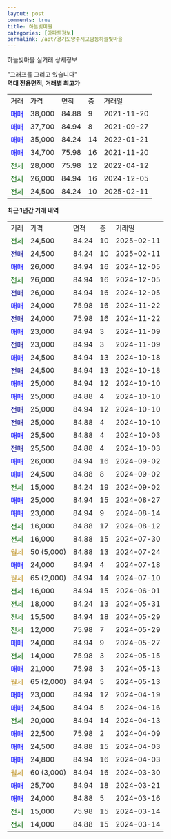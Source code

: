 ```yaml
---
layout: post
comments: true
title: 하늘빛마을
categories: [아파트정보]
permalink: /apt/경기도양주시고암동하늘빛마을
---
```


하늘빛마을 실거래 상세정보

<script type="text/javascript">
  google.charts.load('current', {'packages':['line', 'corechart']});
  google.charts.setOnLoadCallback(drawChart);

  function drawChart() {
    var data = new google.visualization.DataTable();
    data.addColumn('date', '거래일');
    data.addColumn('number', "매매");
    data.addColumn('number', "전세");
    data.addColumn('number', "전매");

    data.addRows([[new Date(Date.parse("2025-02-11")), null, 24500, null], [new Date(Date.parse("2025-02-11")), null, null, 24500], [new Date(Date.parse("2024-12-05")), 26000, null, null], [new Date(Date.parse("2024-12-05")), null, 26000, null], [new Date(Date.parse("2024-12-05")), null, null, 26000], [new Date(Date.parse("2024-11-22")), 24000, null, null], [new Date(Date.parse("2024-11-22")), null, null, 24000], [new Date(Date.parse("2024-11-09")), 23000, null, null], [new Date(Date.parse("2024-11-09")), null, null, 23000], [new Date(Date.parse("2024-10-18")), 24500, null, null], [new Date(Date.parse("2024-10-18")), null, null, 24500], [new Date(Date.parse("2024-10-10")), 25000, null, null], [new Date(Date.parse("2024-10-10")), 25000, null, null], [new Date(Date.parse("2024-10-10")), null, null, 25000], [new Date(Date.parse("2024-10-10")), null, null, 25000], [new Date(Date.parse("2024-10-03")), 25500, null, null], [new Date(Date.parse("2024-10-03")), null, null, 25500], [new Date(Date.parse("2024-09-02")), 26000, null, null], [new Date(Date.parse("2024-09-02")), 24500, null, null], [new Date(Date.parse("2024-09-02")), null, 15000, null], [new Date(Date.parse("2024-08-27")), 25000, null, null], [new Date(Date.parse("2024-08-14")), 23000, null, null], [new Date(Date.parse("2024-08-12")), null, 16000, null], [new Date(Date.parse("2024-07-30")), null, 16000, null], [new Date(Date.parse("2024-07-24")), null, null, null], [new Date(Date.parse("2024-07-18")), 24000, null, null], [new Date(Date.parse("2024-07-10")), null, null, null], [new Date(Date.parse("2024-06-01")), null, 16000, null], [new Date(Date.parse("2024-05-31")), null, 18000, null], [new Date(Date.parse("2024-05-29")), null, 15500, null], [new Date(Date.parse("2024-05-29")), null, 12000, null], [new Date(Date.parse("2024-05-27")), 24000, null, null], [new Date(Date.parse("2024-05-15")), null, 14000, null], [new Date(Date.parse("2024-05-13")), 21000, null, null], [new Date(Date.parse("2024-05-13")), null, null, null], [new Date(Date.parse("2024-04-19")), 23000, null, null], [new Date(Date.parse("2024-04-16")), 24500, null, null], [new Date(Date.parse("2024-04-13")), null, 20000, null], [new Date(Date.parse("2024-04-09")), 22500, null, null], [new Date(Date.parse("2024-04-03")), 24500, null, null], [new Date(Date.parse("2024-04-03")), 24800, null, null], [new Date(Date.parse("2024-03-30")), null, null, null], [new Date(Date.parse("2024-03-21")), 25700, null, null], [new Date(Date.parse("2024-03-16")), 24000, null, null], [new Date(Date.parse("2024-03-14")), null, 15000, null], [new Date(Date.parse("2024-03-14")), null, 14000, null]]);

    var options = {
      hAxis: {
        format: 'yyyy/MM/dd'
      },    
      lineWidth: 0,
      pointsVisible: true,    
      title: '최근 1년간 유형별 실거래가 분포',
      legend: { position: 'bottom' }
    };

    var formatter = new google.visualization.NumberFormat({pattern:'###,###'} );
    formatter.format(data, 1);
    formatter.format(data, 2);
    
    setTimeout(function() {
        var chart = new google.visualization.LineChart(document.getElementById('columnchart_material'));
        chart.draw(data, (options));
        document.getElementById('loading').style.display = 'none';
    }, 200);
  }
</script>


<div id="loading" style="z-index:20; display: block; margin-left: 0px">"그래프를 그리고 있습니다"</div>
<div id="columnchart_material" style="width: 95%; margin-left: 0px; display: block"></div>
<!-- contents start -->
<b>역대 전용면적, 거래별 최고가</b>
<table class="sortable">
    <tr>
      <td>거래</td>
      <td>가격</td>
      <td>면적</td>
      <td>층</td>
      <td>거래일</td>
    </tr>
        <tr>
          <td><a style="color: blue">매매</a></td>
          <td>38,000</td>
          <td>84.88</td>
          <td>9</td>
          <td>2021-11-20</td>
        </tr>            <tr>
          <td><a style="color: blue">매매</a></td>
          <td>37,700</td>
          <td>84.94</td>
          <td>8</td>
          <td>2021-09-27</td>
        </tr>            <tr>
          <td><a style="color: blue">매매</a></td>
          <td>35,000</td>
          <td>84.24</td>
          <td>14</td>
          <td>2022-01-21</td>
        </tr>            <tr>
          <td><a style="color: blue">매매</a></td>
          <td>34,700</td>
          <td>75.98</td>
          <td>16</td>
          <td>2021-11-20</td>
        </tr>        
        <tr>
              <td><a style="color: darkgreen">전세</a></td>
              <td>28,000</td>
              <td>75.98</td>
              <td>12</td>
              <td>2022-04-12</td>
            </tr>            <tr>
              <td><a style="color: darkgreen">전세</a></td>
              <td>26,000</td>
              <td>84.94</td>
              <td>16</td>
              <td>2024-12-05</td>
            </tr>            <tr>
              <td><a style="color: darkgreen">전세</a></td>
              <td>24,500</td>
              <td>84.24</td>
              <td>10</td>
              <td>2025-02-11</td>
            </tr>        
    
</table>

<b>최근 1년간 거래 내역</b>

<table class="sortable">
    <tr>
      <td>거래</td>
      <td>가격</td>
      <td>면적</td>
      <td>층</td>
      <td>거래일</td>
    </tr>
    <tr>
      <td><a style="color: darkgreen">전세</a></td>
      <td>24,500</td>
      <td>84.24</td>
      <td>10</td>
      <td>2025-02-11</td>
    </tr>          <tr>
      <td><a style="color: darkblue">전매</a></td>
      <td>24,500</td>
      <td>84.24</td>
      <td>10</td>
      <td>2025-02-11</td>
    </tr>          <tr>
      <td><a style="color: blue">매매</a></td>
      <td>26,000</td>
      <td>84.94</td>
      <td>16</td>
      <td>2024-12-05</td>
    </tr>          <tr>
      <td><a style="color: darkgreen">전세</a></td>
      <td>26,000</td>
      <td>84.94</td>
      <td>16</td>
      <td>2024-12-05</td>
    </tr>          <tr>
      <td><a style="color: darkblue">전매</a></td>
      <td>26,000</td>
      <td>84.94</td>
      <td>16</td>
      <td>2024-12-05</td>
    </tr>          <tr>
      <td><a style="color: blue">매매</a></td>
      <td>24,000</td>
      <td>75.98</td>
      <td>16</td>
      <td>2024-11-22</td>
    </tr>          <tr>
      <td><a style="color: darkblue">전매</a></td>
      <td>24,000</td>
      <td>75.98</td>
      <td>16</td>
      <td>2024-11-22</td>
    </tr>          <tr>
      <td><a style="color: blue">매매</a></td>
      <td>23,000</td>
      <td>84.94</td>
      <td>3</td>
      <td>2024-11-09</td>
    </tr>          <tr>
      <td><a style="color: darkblue">전매</a></td>
      <td>23,000</td>
      <td>84.94</td>
      <td>3</td>
      <td>2024-11-09</td>
    </tr>          <tr>
      <td><a style="color: blue">매매</a></td>
      <td>24,500</td>
      <td>84.94</td>
      <td>13</td>
      <td>2024-10-18</td>
    </tr>          <tr>
      <td><a style="color: darkblue">전매</a></td>
      <td>24,500</td>
      <td>84.94</td>
      <td>13</td>
      <td>2024-10-18</td>
    </tr>          <tr>
      <td><a style="color: blue">매매</a></td>
      <td>25,000</td>
      <td>84.94</td>
      <td>12</td>
      <td>2024-10-10</td>
    </tr>          <tr>
      <td><a style="color: blue">매매</a></td>
      <td>25,000</td>
      <td>84.88</td>
      <td>4</td>
      <td>2024-10-10</td>
    </tr>          <tr>
      <td><a style="color: darkblue">전매</a></td>
      <td>25,000</td>
      <td>84.94</td>
      <td>12</td>
      <td>2024-10-10</td>
    </tr>          <tr>
      <td><a style="color: darkblue">전매</a></td>
      <td>25,000</td>
      <td>84.88</td>
      <td>4</td>
      <td>2024-10-10</td>
    </tr>          <tr>
      <td><a style="color: blue">매매</a></td>
      <td>25,500</td>
      <td>84.88</td>
      <td>4</td>
      <td>2024-10-03</td>
    </tr>          <tr>
      <td><a style="color: darkblue">전매</a></td>
      <td>25,500</td>
      <td>84.88</td>
      <td>4</td>
      <td>2024-10-03</td>
    </tr>          <tr>
      <td><a style="color: blue">매매</a></td>
      <td>26,000</td>
      <td>84.94</td>
      <td>16</td>
      <td>2024-09-02</td>
    </tr>          <tr>
      <td><a style="color: blue">매매</a></td>
      <td>24,500</td>
      <td>84.88</td>
      <td>8</td>
      <td>2024-09-02</td>
    </tr>          <tr>
      <td><a style="color: darkgreen">전세</a></td>
      <td>15,000</td>
      <td>84.24</td>
      <td>19</td>
      <td>2024-09-02</td>
    </tr>          <tr>
      <td><a style="color: blue">매매</a></td>
      <td>25,000</td>
      <td>84.94</td>
      <td>15</td>
      <td>2024-08-27</td>
    </tr>          <tr>
      <td><a style="color: blue">매매</a></td>
      <td>23,000</td>
      <td>84.94</td>
      <td>9</td>
      <td>2024-08-14</td>
    </tr>          <tr>
      <td><a style="color: darkgreen">전세</a></td>
      <td>16,000</td>
      <td>84.88</td>
      <td>17</td>
      <td>2024-08-12</td>
    </tr>          <tr>
      <td><a style="color: darkgreen">전세</a></td>
      <td>16,000</td>
      <td>84.88</td>
      <td>15</td>
      <td>2024-07-30</td>
    </tr>          <tr>
      <td><a style="color: darkgoldenrod">월세</a></td>
      <td>50 (5,000)</td>
      <td>84.88</td>
      <td>13</td>
      <td>2024-07-24</td>
    </tr>          <tr>
      <td><a style="color: blue">매매</a></td>
      <td>24,000</td>
      <td>84.94</td>
      <td>4</td>
      <td>2024-07-18</td>
    </tr>          <tr>
      <td><a style="color: darkgoldenrod">월세</a></td>
      <td>65 (2,000)</td>
      <td>84.94</td>
      <td>14</td>
      <td>2024-07-10</td>
    </tr>          <tr>
      <td><a style="color: darkgreen">전세</a></td>
      <td>16,000</td>
      <td>84.94</td>
      <td>15</td>
      <td>2024-06-01</td>
    </tr>          <tr>
      <td><a style="color: darkgreen">전세</a></td>
      <td>18,000</td>
      <td>84.24</td>
      <td>13</td>
      <td>2024-05-31</td>
    </tr>          <tr>
      <td><a style="color: darkgreen">전세</a></td>
      <td>15,500</td>
      <td>84.94</td>
      <td>18</td>
      <td>2024-05-29</td>
    </tr>          <tr>
      <td><a style="color: darkgreen">전세</a></td>
      <td>12,000</td>
      <td>75.98</td>
      <td>7</td>
      <td>2024-05-29</td>
    </tr>          <tr>
      <td><a style="color: blue">매매</a></td>
      <td>24,000</td>
      <td>84.94</td>
      <td>9</td>
      <td>2024-05-27</td>
    </tr>          <tr>
      <td><a style="color: darkgreen">전세</a></td>
      <td>14,000</td>
      <td>75.98</td>
      <td>3</td>
      <td>2024-05-15</td>
    </tr>          <tr>
      <td><a style="color: blue">매매</a></td>
      <td>21,000</td>
      <td>75.98</td>
      <td>3</td>
      <td>2024-05-13</td>
    </tr>          <tr>
      <td><a style="color: darkgoldenrod">월세</a></td>
      <td>65 (2,000)</td>
      <td>84.94</td>
      <td>5</td>
      <td>2024-05-13</td>
    </tr>          <tr>
      <td><a style="color: blue">매매</a></td>
      <td>23,000</td>
      <td>84.94</td>
      <td>12</td>
      <td>2024-04-19</td>
    </tr>          <tr>
      <td><a style="color: blue">매매</a></td>
      <td>24,500</td>
      <td>84.94</td>
      <td>5</td>
      <td>2024-04-16</td>
    </tr>          <tr>
      <td><a style="color: darkgreen">전세</a></td>
      <td>20,000</td>
      <td>84.94</td>
      <td>14</td>
      <td>2024-04-13</td>
    </tr>          <tr>
      <td><a style="color: blue">매매</a></td>
      <td>22,500</td>
      <td>75.98</td>
      <td>2</td>
      <td>2024-04-09</td>
    </tr>          <tr>
      <td><a style="color: blue">매매</a></td>
      <td>24,500</td>
      <td>84.88</td>
      <td>15</td>
      <td>2024-04-03</td>
    </tr>          <tr>
      <td><a style="color: blue">매매</a></td>
      <td>24,800</td>
      <td>84.94</td>
      <td>16</td>
      <td>2024-04-03</td>
    </tr>          <tr>
      <td><a style="color: darkgoldenrod">월세</a></td>
      <td>60 (3,000)</td>
      <td>84.94</td>
      <td>16</td>
      <td>2024-03-30</td>
    </tr>          <tr>
      <td><a style="color: blue">매매</a></td>
      <td>25,700</td>
      <td>84.94</td>
      <td>18</td>
      <td>2024-03-21</td>
    </tr>          <tr>
      <td><a style="color: blue">매매</a></td>
      <td>24,000</td>
      <td>84.88</td>
      <td>5</td>
      <td>2024-03-16</td>
    </tr>          <tr>
      <td><a style="color: darkgreen">전세</a></td>
      <td>15,000</td>
      <td>75.98</td>
      <td>15</td>
      <td>2024-03-14</td>
    </tr>          <tr>
      <td><a style="color: darkgreen">전세</a></td>
      <td>14,000</td>
      <td>84.88</td>
      <td>15</td>
      <td>2024-03-14</td>
    </tr>      </table>
<!-- contents end -->    

